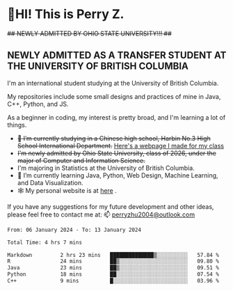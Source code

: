 # 🌄HI! This is Perry Z. <br> #
<s>## NEWLY ADMITTED BY OHIO STATE UNIVERSITY!!! ##</s>
## NEWLY ADMITTED AS A TRANSFER STUDENT AT THE UNIVERSITY OF BRITISH COLUMBIA ##
I'm an international student studying at the University of British Columbia. <br>

My repositories include some small designs and practices of mine in Java, C++, Python, and JS. <br>

As a beginner in coding, my interest is pretty broad, and I'm learning a lot of things. <br>
- <s>🔭 I’m currently studying in a Chinese high school, Harbin No.3 High School International Department.</s> [Here's a webpage I made for my class](https://perry2004.github.io/weirdos/)
- <s> I'm newly admitted by Ohio State University, class of 2026, under the major of Computer and Information Science. </s>
- I'm majoring in Statistics at the University of British Columbia. 
- 🌱 I’m currently learning Java, Python, Web Design, Machine Learning, and Data Visualization. 
- 🕸️ My personal website is at <a href="https://zhu-yp.cn">here</a> .  

If you have any suggestions for my future development and other ideas, please feel free to contact me at: 📫 [perryzhu2004@outlook.com](mailto:perryzhu2004@outlook.com)

<!--START_SECTION:waka-->

```txt
From: 06 January 2024 - To: 13 January 2024

Total Time: 4 hrs 7 mins

Markdown         2 hrs 23 mins   ██████████████▒░░░░░░░░░░   57.84 %
R                24 mins         ██▒░░░░░░░░░░░░░░░░░░░░░░   09.80 %
Java             23 mins         ██▒░░░░░░░░░░░░░░░░░░░░░░   09.51 %
Python           18 mins         ██░░░░░░░░░░░░░░░░░░░░░░░   07.54 %
C++              9 mins          █░░░░░░░░░░░░░░░░░░░░░░░░   03.96 %
```

<!--END_SECTION:waka-->
